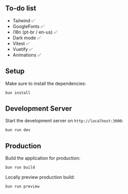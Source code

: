 ## To-do list
 - Tailwind ✅
 - GoogleFonts ✅
 - i18n (pt-br / en-us) ✅
 - Dark mode ✅
 - Vitest ✅
 - Vuetify ✅
 - Animations ✅

## Setup

Make sure to install the dependencies:

```bash
bun install
```

## Development Server

Start the development server on `http://localhost:3000`:

```bash
bun run dev
```

## Production

Build the application for production:

```bash
bun run build
```

Locally preview production build:

```bash
bun run preview
```

